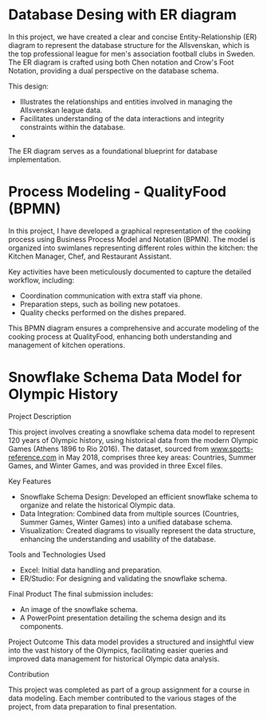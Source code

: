 ﻿# Database Desing with ER diagram
In this project, we have created a clear and concise Entity-Relationship (ER) diagram to represent the database structure for the Allsvenskan, which is the top professional league for men's association football clubs in Sweden. The ER diagram is crafted using both Chen notation and Crow's Foot Notation, providing a dual perspective on the database schema.

This design:
*  Illustrates the relationships and entities involved in managing the Allsvenskan league data.
*  Facilitates understanding of the data interactions and integrity constraints within the database.
*  
The ER diagram serves as a foundational blueprint for database implementation.

# Process Modeling - QualityFood (BPMN)
In this project, I have developed a graphical representation of the cooking process using Business Process Model and Notation (BPMN). The model is organized into swimlanes representing different roles within the kitchen: the Kitchen Manager, Chef, and Restaurant Assistant.

Key activities have been meticulously documented to capture the detailed workflow, including:
*  Coordination communication with extra staff via phone.
*  Preparation steps, such as boiling new potatoes.
*  Quality checks performed on the dishes prepared.
  
This BPMN diagram ensures a comprehensive and accurate modeling of the cooking process at QualityFood, enhancing both understanding and management of kitchen operations.

# Snowflake Schema Data Model for Olympic History

Project Description

This project involves creating a snowflake schema data model to represent 120 years of Olympic history, using historical data from the modern Olympic Games (Athens 1896 to Rio 2016). The dataset, sourced from www.sports-reference.com in May 2018, comprises three key areas: Countries, Summer Games, and Winter Games, and was provided in three Excel files.

Key Features
*  Snowflake Schema Design: Developed an efficient snowflake schema to organize and relate the historical Olympic data.
*  Data Integration: Combined data from multiple sources (Countries, Summer Games, Winter Games) into a unified database schema.
*  Visualization: Created diagrams to visually represent the data structure, enhancing the understanding and usability of the database.
  
Tools and Technologies Used
*  Excel: Initial data handling and preparation.
*  ER/Studio: For designing and validating the snowflake schema.

Final Product
The final submission includes:

*  An image of the snowflake schema.
*  A PowerPoint presentation detailing the schema design and its components.

Project Outcome
This data model provides a structured and insightful view into the vast history of the Olympics, facilitating easier queries and improved data management for historical Olympic data analysis.

Contribution

This project was completed as part of a group assignment for a course in data modeling. Each member contributed to the various stages of the project, from data preparation to final presentation.

